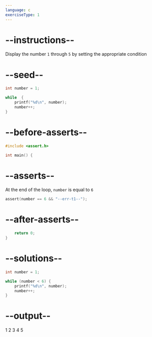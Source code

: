 ```yaml
---
language: c
exerciseType: 1
---
```


# --instructions--

Display the number `1` through `5` by setting the appropriate condition

# --seed--

```c
int number = 1;

while  {
    printf("%d\n", number);
    number++;
}
```

# --before-asserts--

```c
#include <assert.h>

int main() {
```

# --asserts--

At the end of the loop, `number` is equal to `6` 

```c
assert(number == 6 && "--err-t1--");
```

# --after-asserts--

```c
    return 0;
}
```

# --solutions--

```c
int number = 1;

while (number < 6) {
    printf("%d\n", number);
    number++;
}
```

# --output--

1
2
3
4
5
